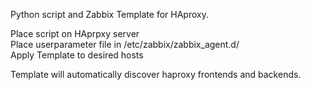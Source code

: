 
Python script and Zabbix Template for HAproxy. 

Place script on HAprpxy server  
Place userparameter file in /etc/zabbix/zabbix_agent.d/  
Apply Template to desired hosts  
  
Template will automatically discover haproxy frontends and backends.
